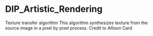 # DIP_Artistic_Rendering
Texture transfer algorithm
This algorithm synthesizes texture from the source image in a pixel by pixel process. 
Credit to Allison Card